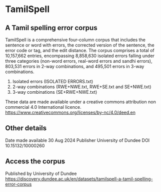 # TamilSpell
## A Tamil spelling error corpus
TamilSpell is a comprehensive four-column corpus that includes the sentence or word with errors, the corrected version of the sentence, the error code or tag, and the edit distance. The corpus comprises a total of 10,157,662 entries, encompassing 8,858,630 isolated errors falling under three categories (non-word errors, real-word errors and sandhi errors), 803,531 errors in 2-way combinations, and 495,501 errors in 3-way combinations.
1. Isolated errors (ISOLATED ERRORS.txt)
2. 2-way combinations (RWE+NWE.txt, RWE+SE.txt and SE+NWE.txt)
3. 3-way combinations (SE+RWE+NWE.txt)


These data are made available under a creative commons attribution non commercial 4.0 International licence. https://www.creativecommons.org/licenses/by-nc/4.0/deed.en

## Other details
Date made available 30 Aug 2024
Publisher University of Dundee
DOI 10.15132/10000260

## Access the corpus 
Published by University of Dundee 
https://discovery.dundee.ac.uk/en/datasets/tamilspell-a-tamil-spelling-error-corpus
